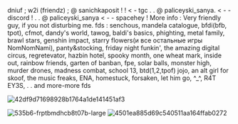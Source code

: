 dniuf ; w2i (friendz) ; @ sanichkaposit ! ! < - tgc
        . .   @ paliceyski_sanya. < - - discord ! 
  . . @ paliceyski_sanya < - - spacehey ! 
More info :
Very friendly guy, if you not disturbing me. 
fds : senchous, mandela catalogue, bfdi(bfb, tpot), cfmot, dandy's world, tawog, baldi's basics, phighting, metal family, brawl stars, genshin impact, starry flowers(и все остальные игры NomNomNami), panty&stocking, friday night funkin', the amazing digital circus, regretevator, hazbin hotel, spooky month, one wheat mark, inside out, rainbow friends, garten of banban, fpe, solar balls, monster high, murder drones, madness combat, school 13, btd(1,2,tpof) jojo, an alt girl for skoof, the music freaks, ENA, homestuck, forsaken, let him go, ^_^, R4T EY3S, . . and more-more fds

![42df9d71698928b1764a1de141451af3](https://github.com/user-attachments/assets/50d3a556-2cfd-4344-9105-21cfd20490b1)

![535b6-frptbmdhcb8t07b-large](https://github.com/user-attachments/assets/2042925f-d11b-47ce-a314-ef126f66da50)
![4501ea885d69c540511aa164ffab0272](https://github.com/user-attachments/assets/e48f27d2-cf77-40f3-8900-48a6a1e94af2)
